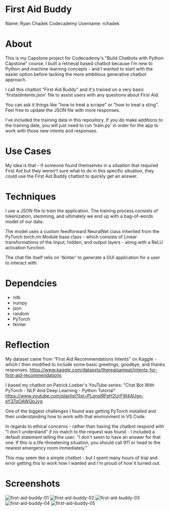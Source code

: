 # First Aid Buddy

Name: Ryan Chadek
Codecademy Username: rchadek

# About
This is my Capstone project for Codecademy's "Build Chatbots with Python Capstone" course. I built a retrieval based chatbot because I'm new to Python and machine learning concepts - and I wanted to start with the easier option before tacking the more ambitious generative chatbot approach.

I call this chatbot "First Aid Buddy" and it's trained on a very basic 'firstaidintents.json' file to assist users with any questions about First Aid.

You can ask it things like "how to treat a scrape" or "how to treat a sting". Feel free to update the JSON file with more responses. 

I've included the training data in this repository. If you do make additions to the training date, you will just need to run 'train.py' in order for the app to work with those new intents and responses.

# Use Cases
My idea is that - if someone found themselves in a situation that required First Aid but they weren't sure what to do in this specific situation, they could use the First Aid Buddy chatbot to quickly get an answer.

# Techniques
I use a JSON file to train the application. The training process consists of tokenization, stemming, and ultimately we end up with a bag-of-words model of our data.

The model uses a custom feedforward NeuralNet class inherited from the PyTorch torch.nn Module base class - which consists of Linear transformations of the iinput, hidden, and output layers - along with a ReLU activation function.

The chat file itself relis on 'tkinter' to generate a GUI application for a user to interact with.

# Dependcies
- nltk
- numpy
- json
- random
- PyTorch
- tkinter

# Reflection
My dataset came from "First Aid Recommendations Intents" on Kaggle - which I then modified to include some basic greetings, goodbye, and thanks responses.
https://www.kaggle.com/datasets/therealsampat/intents-for-first-aid-recommendations

I based my chatbot on Patrick Loeber's YouTube series: "Chat Bot With PyTorch - NLP And Deep Learning - Python Tutorial" 
https://www.youtube.com/playlist?list=PLqnslRFeH2UrFW4AUgn-eY37qOAWQpJyg

One of the biggest challenges I found was getting PyTorch installed and then understanding how to work with that environment in VS Code. 

In regards to ethical concerns - rather than having the chatbot respond with "I don't understand" if no match to the request was found - I included a default statement telling the user: "I don't seem to have an answer for that one. If this is a life-threatening situation, you should call 911 or head to the nearest emergency room immediately."

This may seem like a simple chatbot - but I spent many hours of trial and error getting this to work how I wanted and I'm proud of how it turned out.

# Screenshots
![first-aid-buddy-01](https://user-images.githubusercontent.com/30985537/216718817-87781845-0434-499f-bba3-8ea1d9e001e4.JPG)
![first-aid-buddy-02](https://user-images.githubusercontent.com/30985537/216718822-d826d1f8-2255-4c43-98ea-b3679f2d7e68.JPG)
![first-aid-buddy-03](https://user-images.githubusercontent.com/30985537/216718826-b1b1ac27-2208-4cd7-986a-94d64c63425f.JPG)
![first-aid-buddy-04](https://user-images.githubusercontent.com/30985537/216718828-328b6b5c-bf44-4be0-b233-62e1e7590aec.JPG)
![first-aid-buddy-05](https://user-images.githubusercontent.com/30985537/216718831-5bc3245e-ef32-4b72-a28b-f814c98a9329.JPG)


